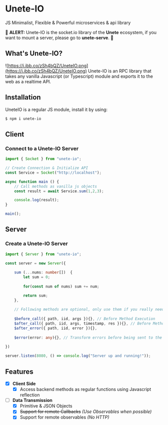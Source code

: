 # Unete-IO

JS Minimalist, Flexible & Powerful microservices & api library

🚨 **ALERT:** Unete-IO is the socket.io library of the **Unete** ecosystem, if you want to mount a server, please go to **unete-serve**. 🚨

## What's Unete-IO?

![https://i.ibb.co/zSh4bQZ/UneteIO.png](https://i.ibb.co/zSh4bQZ/UneteIO.png)
Unete-IO is an RPC library that takes any vanilla Javascript (or Typescript) module and exports it to the web as a realtime API.

## Installation
UneteIO is a regular JS module, install it by using:

```bash
$ npm i unete-io
```

## Client
### Connect to a Unete-IO Server
```ts
import { Socket } from "unete-io";

// Create Connection & Initialize API
const Service = Socket("http://localhost");

async function main () {
	// Call methods as vanilla js objects
	const result = await Service.sum(1,2,3);	

	console.log(result);
}

main();
```

## Server

### Create a Unete-IO Server

```ts
import { Server } from "unete-io";

const server = new Server({
	
	sum (...nums: number[])  {
		let sum = 0;
		
		for(const num of nums) sum += num;

		return sum;
	},
	
	// Following methods are optional, only use them if you really need to hook internal operations
	
	$before_call({ path, iid, args }){}, // Before Method Execution
	$after_call({ path, iid, args, timestamp, res }){}, // Before Method Execution
	$after_error({ path, iid, error }){},
	
	$error(error: any){}, // Transform errors before being sent to the client, if you only want to hook the exceptions, use $after_error
	
})

server.listen(8080, () => console.log("Server up and running!"));
```


## Features

- [x] **Client Side**
	- [x] Access backend methods as regular functions using Javascript reflection
- [ ] **Data Transmission**
	- [x]  Primitive & JSON Objects
	- [x]  ~~Support for remote Callbacks~~ *(Use Observables when possible)*
	- [x] Support for remote observables *(No HTTP)*
